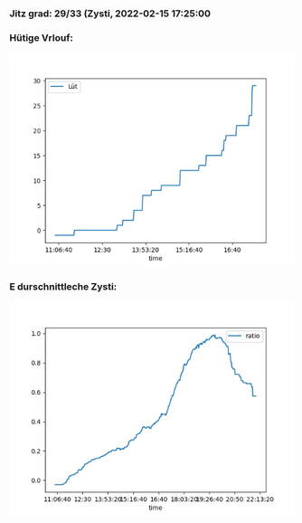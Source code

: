### Jitz grad: 29/33 (Zysti, 2022-02-15 17:25:00

### Hütige Vrlouf:
![Graph](Today.png)

### E durschnittleche Zysti:
![Graph](Zysti.png)
